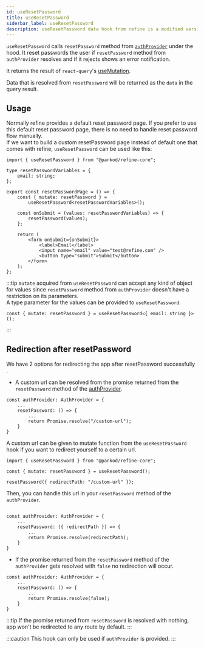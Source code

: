 ```yaml
---
id: useResetPassword
title: useResetPassword
siderbar_label: useResetPassword
description: useResetPassword data hook from refine is a modified version of react-query's useMutation for registration.
---
```


`useResetPassword` calls `resetPassword` method from [`authProvider`](/api-reference/core/providers/auth-provider.md) under the hood. It reset passwords the user if `resetPassword` method from `authProvider` resolves and if it rejects shows an error notification.

It returns the result of `react-query`'s [useMutation](https://react-query.tanstack.com/reference/useMutation).

Data that is resolved from `resetPassword` will be returned as the `data` in the query result.

## Usage

Normally refine provides a default reset password page. If you prefer to use this default reset password page, there is no need to handle reset password flow manually.  
If we want to build a custom resetPassword page instead of default one that comes with refine, `useResetPassword` can be used like this:

```tsx title="pages/customResetPasswordPage"
import { useResetPassword } from "@pankod/refine-core";

type resetPasswordVariables = {
    email: string;
};

export const resetPasswordPage = () => {
    const { mutate: resetPassword } =
        useResetPassword<resetPasswordVariables>();

    const onSubmit = (values: resetPasswordVariables) => {
        resetPassword(values);
    };

    return (
        <form onSubmit={onSubmit}>
            <label>Email</label>
            <input name="email" value="test@refine.com" />
            <button type="submit">Submit</button>
        </form>
    );
};
```

:::tip
`mutate` acquired from `useResetPassword` can accept any kind of object for values since `resetPassword` method from `authProvider` doesn't have a restriction on its parameters.  
A type parameter for the values can be provided to `useResetPassword`.

```tsx
const { mutate: resetPassword } = useResetPassword<{ email: string }>();
```

:::

## Redirection after resetPassword

We have 2 options for redirecting the app after resetPassword successfully .

-   A custom url can be resolved from the promise returned from the `resetPassword` method of the [authProvider](/api-reference/core/providers/auth-provider.md).

```tsx
const authProvider: AuthProvider = {
    ...
    resetPassword: () => {
        ...
        return Promise.resolve("/custom-url");
    }
}
```

A custom url can be given to mutate function from the `useResetPassword` hook if you want to redirect yourself to a certain url.

```tsx
import { useResetPassword } from "@pankod/refine-core";

const { mutate: resetPassword } = useResetPassword();

resetPassword({ redirectPath: "/custom-url" });
```

Then, you can handle this url in your `resetPassword` method of the `authProvider`.

```tsx

const authProvider: AuthProvider = {
    ...
    resetPassword: ({ redirectPath }) => {
        ...
        return Promise.resolve(redirectPath);
    }
}

```

-   If the promise returned from the `resetPassword` method of the `authProvider` gets resolved with `false` no redirection will occur.

```tsx
const authProvider: AuthProvider = {
    ...
    resetPassword: () => {
        ...
        return Promise.resolve(false);
    }
}
```

:::tip
If the promise returned from `resetPassword` is resolved with nothing, app won't be redirected to any route by default.
:::

:::caution
This hook can only be used if `authProvider` is provided.
:::
